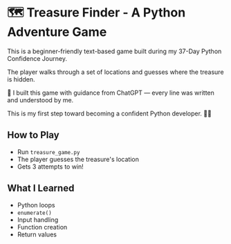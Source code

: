 # 🗺️ Treasure Finder - A Python Adventure Game

This is a beginner-friendly text-based game built during my 37-Day Python Confidence Journey.

The player walks through a set of locations and guesses where the treasure is hidden.

🧠 I built this game with guidance from ChatGPT — every line was written and understood by me.

This is my first step toward becoming a confident Python developer. 🌱✨

## How to Play

- Run `treasure_game.py`
- The player guesses the treasure's location
- Gets 3 attempts to win!

## What I Learned

- Python loops
- `enumerate()`
- Input handling
- Function creation
- Return values
